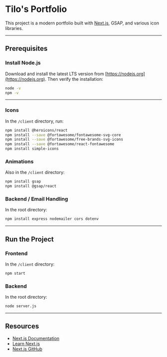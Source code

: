 # Tilo's Portfolio

This project is a modern portfolio built with [Next.js](https://nextjs.org), GSAP, and various icon libraries.

---

## Prerequisites

### Install Node.js

Download and install the latest LTS version from [https://nodejs.org](https://nodejs.org). Then verify the installation:

```bash
node -v
npm -v
```

---

### Icons

In the `/client` directory, run:

```bash
npm install @heroicons/react
npm install --save @fortawesome/fontawesome-svg-core
npm install --save @fortawesome/free-brands-svg-icons
npm install --save @fortawesome/react-fontawesome
npm install simple-icons
```

### Animations

Also in the `/client` directory:

```bash
npm install gsap
npm install @gsap/react
```

### Backend / Email Handling

In the root directory:

```bash
npm install express nodemailer cors dotenv
```

---

## Run the Project

### Frontend

In the `/client` directory:

```bash
npm start
```

### Backend

In the root directory:

```bash
node server.js
```

---

## Resources

- [Next.js Documentation](https://nextjs.org/docs)
- [Learn Next.js](https://nextjs.org/learn)
- [Next.js GitHub](https://github.com/vercel/next.js)
